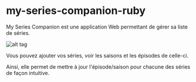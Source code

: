 # my-series-companion-ruby
My Series Companion est une application Web permettant de gérer sa liste de séries.

![alt tag](https://github.com/jacquelotjeff/my-series-companion-ruby/blob/master/my-series-companion.png?raw=true)

Vous pouvez ajouter vos séries, voir les saisons et les épisodes de celle-ci.


Ainsi, elle permet de mettre à jour l'épisode/saison pour chacune des séries de façon intuitive.

